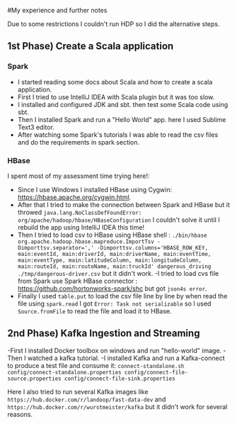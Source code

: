 #My experience and further notes

Due to some restrictions I couldn't run HDP so I did the alternative steps.

## 1st Phase) Create a Scala application

### Spark

- I started reading some docs about Scala and how to create a scala application.
- First I tried to use IntelliJ IDEA with Scala plugin but it was too slow.
- I installed and configured JDK and sbt. then test some Scala code using sbt.
- Then I installed Spark and run a "Hello World" app. here I used Sublime Text3 editor.
- After watching some Spark's tutorials I was able to read the csv files and do the requirements in spark section.  

### HBase

I spent most of my assessment time trying here!:

- Since I use Windows I installed HBase using Cygwin: https://hbase.apache.org/cygwin.html.
- After that I tried to make the connection between Spark and HBase but it throwed `java.lang.NoClassDefFoundError: org/apache/hadoop/hbase/HBaseConfiguration` I couldn't solve it until I rebuild the app using IntelliJ IDEA this time!
- Then I tried to load csv to HBase using HBase shell : `./bin/hbase org.apache.hadoop.hbase.mapreduce.ImportTsv -Dimporttsv.separator=',' -Dimporttsv.columns='HBASE_ROW_KEY, main:eventId, main:driverId, main:driverName, main:eventTime, main:eventType, main:latitudeColumn, main:longitudeColumn, main:routeId, main:routeName, main:truckId' dangerous_driving ./tmp/dangerous-driver.csv` but it didn't work.
-I tried to load cvs file from Spark use Spark HBase connector : https://github.com/hortonworks-spark/shc but got `json4s error`.
- Finally I used `table.put` to load the csv file line by line by when read the file using `spark.read` I got `Error: Task not serializable` so I used `Source.fromFile` to read the file and load it to HBase.


## 2nd Phase) Kafka Ingestion and Streaming

-First I installed Docker toolbox on windows and run "hello-world" image.
-Then I watched a kafka tutorial.
-I installed Kafka and run a Kafka-connect to produce a test file and consume it: `connect-standalone.sh config/connect-standalone.properties config/connect-file-source.properties config/connect-file-sink.properties`

Here I also tried to run several Kafka images like `https://hub.docker.com/r/landoop/fast-data-dev` and `https://hub.docker.com/r/wurstmeister/kafka` but it didn't work for several reasons.
